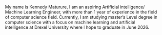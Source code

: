 My name is Kennedy Maturure, I am an aspiring Artificial intelligence/ Machine Learning Engineer, with more than 1 year of experience in the field of computer science field. Currently, I am studying master’s Level  degree in computer science with a focus on machine learning and artificial intelligence at Drexel University where I hope to graduate in June 2026.

<!---
Kjm478/Kjm478 is a ✨ special ✨ repository because its `README.md` (this file) appears on your GitHub profile.
You can click the Preview link to take a look at your changes.
--->
